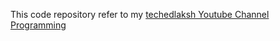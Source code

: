 This code repository refer to my [techedlaksh Youtube Channel
Programming](https://www.youtube.com/user/laksharora28)
